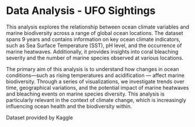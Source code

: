 # Data Analysis - UFO Sightings

This analysis explores the relationship between ocean climate variables and marine biodiversity across a range of global ocean locations. The dataset spans 9 years and contains information on key ocean climate indicators, such as Sea Surface Temperature (SST), pH level, and the occurrence of marine heatwaves. Additionally, it provides insights into coral bleaching severity and the number of marine species observed at various locations.

The primary aim of this analysis is to understand how changes in ocean conditions—such as rising temperatures and acidification — affect marine biodiversity. Through a series of visualizations, we investigate trends over time, geographical variations, and the potential impact of marine heatwaves and bleaching events on marine species diversity. This analysis is particularly relevant in the context of climate change, which is increasingly influencing ocean health and the biodiversity within. 


Dataset provided by Kaggle
